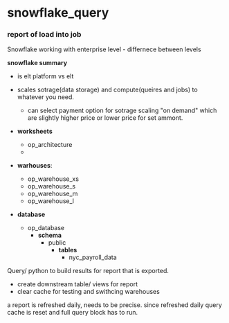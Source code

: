 # snowflake_query


### report of load into job 


Snowflake 
working with enterprise level - differnece between levels

**snowflake summary**
- is elt platform vs elt
- scales sotrage(data storage)  and compute(queires and jobs) to whatever you need.
    - can select payment option for sotrage scaling "on demand"  which are slightly higher price or lower price for set ammont.

- **worksheets**
  - op_architecture
  - 
- **warhouses**:
    - op_warehouse_xs
    - op_warehouse_s
    - op_warehouse_m
    - op_warehouse_l
- **database**
  - op_database 
    - **schema**
      - public
        - **tables**
          - nyc_payroll_data 


 
Query/ python to build results for report that is exported. 
- create downstream table/ views for report
- clear cache for testing and swithcing warehouses 


a report is refreshed daily, needs to be precise. since refreshed daily query cache is reset and full query block has to run.
